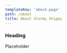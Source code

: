 ```yaml
---
templateKey: 'about-page'
path: /about
title: About Stormy Shippy 
---
```

### Heading

Placeholder
